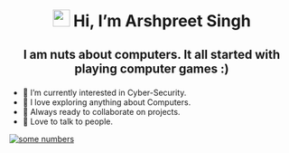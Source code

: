 # <p align = "center"> <img src="https://raw.githubusercontent.com/MartinHeinz/MartinHeinz/master/wave.gif" width="30px"> Hi, I’m Arshpreet Singh</p>
## <p align = "center"> I am nuts about computers. It all started with playing computer games :)</p>
- 👀 I’m currently interested in Cyber-Security.
- 🌱 I love exploring anything about Computers.
- 🏃 Always ready to collaborate on projects.
- 🍟 Love to talk to people.

[![some numbers](https://github-readme-stats.vercel.app/api?username=ArshpreetS)](https://github.com/anuraghazra/github-readme-stats)
<!---
ArshpreetS/ArshpreetS is a ✨ special ✨ repository because its `README.md` (this file) appears on your GitHub profile.
You can click the Preview link to take a look at your changes.
--->
